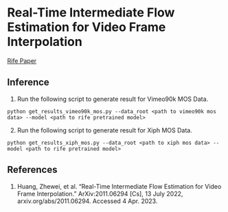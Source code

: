 # Real-Time Intermediate Flow Estimation for Video Frame Interpolation

[Rife Paper](https://arxiv.org/abs/2011.06294)

## Inference

1. Run the following script to generate result for Vimeo90k MOS Data.

``` 
python get_results_vimeo90k_mos.py --data_root <path to vimeo90k mos data> --model <path to rife pretrained model> 
```
 
2. Run the following script to generate result for Xiph MOS Data.

``` 
python get_results_xiph_mos.py --data_root <path to xiph mos data> --model <path to rife pretrained model> 
```

## References

1. Huang, Zhewei, et al. “Real-Time Intermediate Flow Estimation for Video Frame Interpolation.” ArXiv:2011.06294 [Cs], 13 July 2022, arxiv.org/abs/2011.06294. Accessed 4 Apr. 2023.
